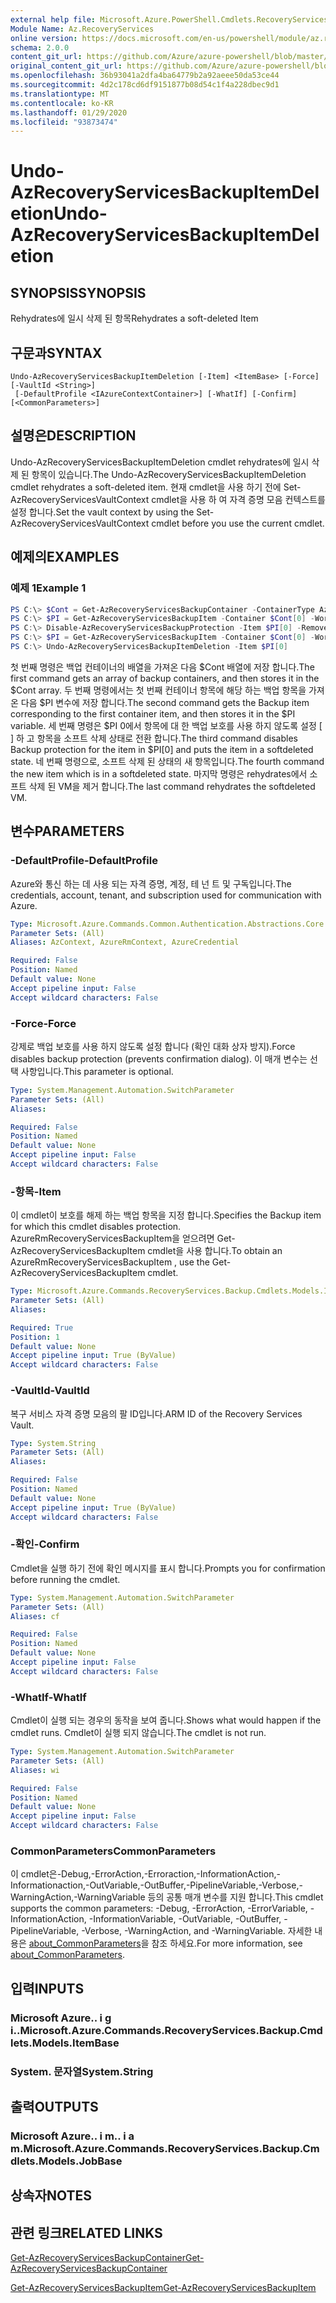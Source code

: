 ```yaml
---
external help file: Microsoft.Azure.PowerShell.Cmdlets.RecoveryServices.Backup.dll-Help.xml
Module Name: Az.RecoveryServices
online version: https://docs.microsoft.com/en-us/powershell/module/az.recoveryservices/undo-azrecoveryservicesbackupitemdeletion
schema: 2.0.0
content_git_url: https://github.com/Azure/azure-powershell/blob/master/src/RecoveryServices/RecoveryServices/help/Undo-AzRecoveryServicesBackupItemDeletion.md
original_content_git_url: https://github.com/Azure/azure-powershell/blob/master/src/RecoveryServices/RecoveryServices/help/Undo-AzRecoveryServicesBackupItemDeletion.md
ms.openlocfilehash: 36b93041a2dfa4ba64779b2a92aeee50da53ce44
ms.sourcegitcommit: 4d2c178cd6df9151877b08d54c1f4a228dbec9d1
ms.translationtype: MT
ms.contentlocale: ko-KR
ms.lasthandoff: 01/29/2020
ms.locfileid: "93873474"
---
```

# <span data-ttu-id="916cb-101">Undo-AzRecoveryServicesBackupItemDeletion</span><span class="sxs-lookup"><span data-stu-id="916cb-101">Undo-AzRecoveryServicesBackupItemDeletion</span></span>

## <span data-ttu-id="916cb-102">SYNOPSIS</span><span class="sxs-lookup"><span data-stu-id="916cb-102">SYNOPSIS</span></span>
<span data-ttu-id="916cb-103">Rehydrates에 일시 삭제 된 항목</span><span class="sxs-lookup"><span data-stu-id="916cb-103">Rehydrates a soft-deleted Item</span></span>

## <span data-ttu-id="916cb-104">구문과</span><span class="sxs-lookup"><span data-stu-id="916cb-104">SYNTAX</span></span>

```
Undo-AzRecoveryServicesBackupItemDeletion [-Item] <ItemBase> [-Force] [-VaultId <String>]
 [-DefaultProfile <IAzureContextContainer>] [-WhatIf] [-Confirm] [<CommonParameters>]
```

## <span data-ttu-id="916cb-105">설명은</span><span class="sxs-lookup"><span data-stu-id="916cb-105">DESCRIPTION</span></span>
<span data-ttu-id="916cb-106">Undo-AzRecoveryServicesBackupItemDeletion cmdlet rehydrates에 일시 삭제 된 항목이 있습니다.</span><span class="sxs-lookup"><span data-stu-id="916cb-106">The Undo-AzRecoveryServicesBackupItemDeletion cmdlet rehydrates a soft-deleted item.</span></span>
<span data-ttu-id="916cb-107">현재 cmdlet을 사용 하기 전에 Set-AzRecoveryServicesVaultContext cmdlet을 사용 하 여 자격 증명 모음 컨텍스트를 설정 합니다.</span><span class="sxs-lookup"><span data-stu-id="916cb-107">Set the vault context by using the Set-AzRecoveryServicesVaultContext cmdlet before you use the current cmdlet.</span></span>

## <span data-ttu-id="916cb-108">예제의</span><span class="sxs-lookup"><span data-stu-id="916cb-108">EXAMPLES</span></span>

### <span data-ttu-id="916cb-109">예제 1</span><span class="sxs-lookup"><span data-stu-id="916cb-109">Example 1</span></span>
```powershell
PS C:\> $Cont = Get-AzRecoveryServicesBackupContainer -ContainerType AzureVM
PS C:\> $PI = Get-AzRecoveryServicesBackupItem -Container $Cont[0] -WorkloadType AzureVM 
PS C:\> Disable-AzRecoveryServicesBackupProtection -Item $PI[0] -RemoveRecoveryPoints
PS C:\> $PI = Get-AzRecoveryServicesBackupItem -Container $Cont[0] -WorkloadType AzureVM 
PS C:\> Undo-AzRecoveryServicesBackupItemDeletion -Item $PI[0]
```

<span data-ttu-id="916cb-110">첫 번째 명령은 백업 컨테이너의 배열을 가져온 다음 $Cont 배열에 저장 합니다.</span><span class="sxs-lookup"><span data-stu-id="916cb-110">The first command gets an array of backup containers, and then stores it in the $Cont array.</span></span>
<span data-ttu-id="916cb-111">두 번째 명령에서는 첫 번째 컨테이너 항목에 해당 하는 백업 항목을 가져온 다음 $PI 변수에 저장 합니다.</span><span class="sxs-lookup"><span data-stu-id="916cb-111">The second command gets the Backup item corresponding to the first container item, and then stores it in the $PI variable.</span></span>
<span data-ttu-id="916cb-112">세 번째 명령은 $PI 0에서 항목에 대 한 백업 보호를 사용 하지 않도록 설정 \[ \] 하 고 항목을 소프트 삭제 상태로 전환 합니다.</span><span class="sxs-lookup"><span data-stu-id="916cb-112">The third command disables Backup protection for the item in $PI\[0\] and puts the item in a softdeleted state.</span></span>
<span data-ttu-id="916cb-113">네 번째 명령으로, 소프트 삭제 된 상태의 새 항목입니다.</span><span class="sxs-lookup"><span data-stu-id="916cb-113">The fourth command the new item which is in a softdeleted state.</span></span>
<span data-ttu-id="916cb-114">마지막 명령은 rehydrates에서 소프트 삭제 된 VM을 제거 합니다.</span><span class="sxs-lookup"><span data-stu-id="916cb-114">The last command rehydrates the softdeleted VM.</span></span>


## <span data-ttu-id="916cb-115">변수</span><span class="sxs-lookup"><span data-stu-id="916cb-115">PARAMETERS</span></span>

### <span data-ttu-id="916cb-116">-DefaultProfile</span><span class="sxs-lookup"><span data-stu-id="916cb-116">-DefaultProfile</span></span>
<span data-ttu-id="916cb-117">Azure와 통신 하는 데 사용 되는 자격 증명, 계정, 테 넌 트 및 구독입니다.</span><span class="sxs-lookup"><span data-stu-id="916cb-117">The credentials, account, tenant, and subscription used for communication with Azure.</span></span>

```yaml
Type: Microsoft.Azure.Commands.Common.Authentication.Abstractions.Core.IAzureContextContainer
Parameter Sets: (All)
Aliases: AzContext, AzureRmContext, AzureCredential

Required: False
Position: Named
Default value: None
Accept pipeline input: False
Accept wildcard characters: False
```

### <span data-ttu-id="916cb-118">-Force</span><span class="sxs-lookup"><span data-stu-id="916cb-118">-Force</span></span>
<span data-ttu-id="916cb-119">강제로 백업 보호를 사용 하지 않도록 설정 합니다 (확인 대화 상자 방지).</span><span class="sxs-lookup"><span data-stu-id="916cb-119">Force disables backup protection (prevents confirmation dialog).</span></span>
<span data-ttu-id="916cb-120">이 매개 변수는 선택 사항입니다.</span><span class="sxs-lookup"><span data-stu-id="916cb-120">This parameter is optional.</span></span>

```yaml
Type: System.Management.Automation.SwitchParameter
Parameter Sets: (All)
Aliases:

Required: False
Position: Named
Default value: None
Accept pipeline input: False
Accept wildcard characters: False
```

### <span data-ttu-id="916cb-121">-항목</span><span class="sxs-lookup"><span data-stu-id="916cb-121">-Item</span></span>
<span data-ttu-id="916cb-122">이 cmdlet이 보호를 해제 하는 백업 항목을 지정 합니다.</span><span class="sxs-lookup"><span data-stu-id="916cb-122">Specifies the Backup item for which this cmdlet disables protection.</span></span>
<span data-ttu-id="916cb-123">AzureRmRecoveryServicesBackupItem을 얻으려면 Get-AzRecoveryServicesBackupItem cmdlet을 사용 합니다.</span><span class="sxs-lookup"><span data-stu-id="916cb-123">To obtain an AzureRmRecoveryServicesBackupItem , use the Get-AzRecoveryServicesBackupItem cmdlet.</span></span>

```yaml
Type: Microsoft.Azure.Commands.RecoveryServices.Backup.Cmdlets.Models.ItemBase
Parameter Sets: (All)
Aliases:

Required: True
Position: 1
Default value: None
Accept pipeline input: True (ByValue)
Accept wildcard characters: False
```

### <span data-ttu-id="916cb-124">-VaultId</span><span class="sxs-lookup"><span data-stu-id="916cb-124">-VaultId</span></span>
<span data-ttu-id="916cb-125">복구 서비스 자격 증명 모음의 팔 ID입니다.</span><span class="sxs-lookup"><span data-stu-id="916cb-125">ARM ID of the Recovery Services Vault.</span></span>

```yaml
Type: System.String
Parameter Sets: (All)
Aliases:

Required: False
Position: Named
Default value: None
Accept pipeline input: True (ByValue)
Accept wildcard characters: False
```

### <span data-ttu-id="916cb-126">-확인</span><span class="sxs-lookup"><span data-stu-id="916cb-126">-Confirm</span></span>
<span data-ttu-id="916cb-127">Cmdlet을 실행 하기 전에 확인 메시지를 표시 합니다.</span><span class="sxs-lookup"><span data-stu-id="916cb-127">Prompts you for confirmation before running the cmdlet.</span></span>

```yaml
Type: System.Management.Automation.SwitchParameter
Parameter Sets: (All)
Aliases: cf

Required: False
Position: Named
Default value: None
Accept pipeline input: False
Accept wildcard characters: False
```

### <span data-ttu-id="916cb-128">-WhatIf</span><span class="sxs-lookup"><span data-stu-id="916cb-128">-WhatIf</span></span>
<span data-ttu-id="916cb-129">Cmdlet이 실행 되는 경우의 동작을 보여 줍니다.</span><span class="sxs-lookup"><span data-stu-id="916cb-129">Shows what would happen if the cmdlet runs.</span></span>
<span data-ttu-id="916cb-130">Cmdlet이 실행 되지 않습니다.</span><span class="sxs-lookup"><span data-stu-id="916cb-130">The cmdlet is not run.</span></span>

```yaml
Type: System.Management.Automation.SwitchParameter
Parameter Sets: (All)
Aliases: wi

Required: False
Position: Named
Default value: None
Accept pipeline input: False
Accept wildcard characters: False
```

### <span data-ttu-id="916cb-131">CommonParameters</span><span class="sxs-lookup"><span data-stu-id="916cb-131">CommonParameters</span></span>
<span data-ttu-id="916cb-132">이 cmdlet은-Debug,-ErrorAction,-Erroraction,-InformationAction,-Informationaction,-OutVariable,-OutBuffer,-PipelineVariable,-Verbose,-WarningAction,-WarningVariable 등의 공통 매개 변수를 지원 합니다.</span><span class="sxs-lookup"><span data-stu-id="916cb-132">This cmdlet supports the common parameters: -Debug, -ErrorAction, -ErrorVariable, -InformationAction, -InformationVariable, -OutVariable, -OutBuffer, -PipelineVariable, -Verbose, -WarningAction, and -WarningVariable.</span></span> <span data-ttu-id="916cb-133">자세한 내용은 [about_CommonParameters](https://go.microsoft.com/fwlink/?LinkID=113216)을 참조 하세요.</span><span class="sxs-lookup"><span data-stu-id="916cb-133">For more information, see [about_CommonParameters](https://go.microsoft.com/fwlink/?LinkID=113216).</span></span>

## <span data-ttu-id="916cb-134">입력</span><span class="sxs-lookup"><span data-stu-id="916cb-134">INPUTS</span></span>

### <span data-ttu-id="916cb-135">Microsoft Azure.. i g i..</span><span class="sxs-lookup"><span data-stu-id="916cb-135">Microsoft.Azure.Commands.RecoveryServices.Backup.Cmdlets.Models.ItemBase</span></span>

### <span data-ttu-id="916cb-136">System. 문자열</span><span class="sxs-lookup"><span data-stu-id="916cb-136">System.String</span></span>

## <span data-ttu-id="916cb-137">출력</span><span class="sxs-lookup"><span data-stu-id="916cb-137">OUTPUTS</span></span>

### <span data-ttu-id="916cb-138">Microsoft Azure.. i m.. i a m.</span><span class="sxs-lookup"><span data-stu-id="916cb-138">Microsoft.Azure.Commands.RecoveryServices.Backup.Cmdlets.Models.JobBase</span></span>

## <span data-ttu-id="916cb-139">상속자</span><span class="sxs-lookup"><span data-stu-id="916cb-139">NOTES</span></span>

## <span data-ttu-id="916cb-140">관련 링크</span><span class="sxs-lookup"><span data-stu-id="916cb-140">RELATED LINKS</span></span>

[<span data-ttu-id="916cb-141">Get-AzRecoveryServicesBackupContainer</span><span class="sxs-lookup"><span data-stu-id="916cb-141">Get-AzRecoveryServicesBackupContainer</span></span>]()

[<span data-ttu-id="916cb-142">Get-AzRecoveryServicesBackupItem</span><span class="sxs-lookup"><span data-stu-id="916cb-142">Get-AzRecoveryServicesBackupItem</span></span>]()

